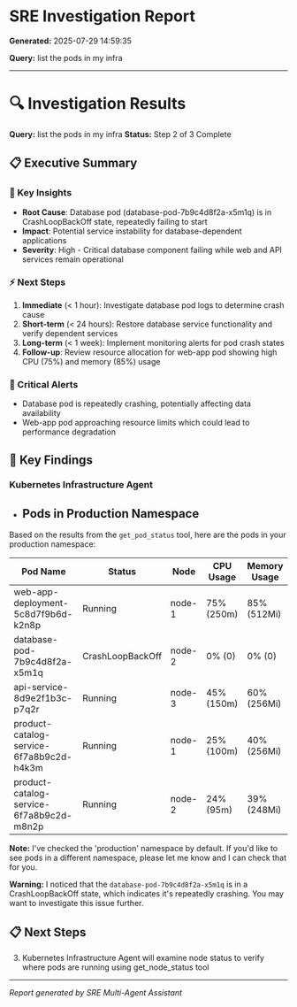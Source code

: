 # SRE Investigation Report

**Generated:** 2025-07-29 14:59:35

**Query:** list the pods in my infra

---

# 🔍 Investigation Results

**Query:** list the pods in my infra
**Status:** Step 2 of 3 Complete

## 📋 Executive Summary

### 🎯 Key Insights
- **Root Cause**: Database pod (database-pod-7b9c4d8f2a-x5m1q) is in CrashLoopBackOff state, repeatedly failing to start
- **Impact**: Potential service instability for database-dependent applications
- **Severity**: High - Critical database component failing while web and API services remain operational

### ⚡ Next Steps
1. **Immediate** (< 1 hour): Investigate database pod logs to determine crash cause
2. **Short-term** (< 24 hours): Restore database service functionality and verify dependent services
3. **Long-term** (< 1 week): Implement monitoring alerts for pod crash states
4. **Follow-up**: Review resource allocation for web-app pod showing high CPU (75%) and memory (85%) usage

### 🚨 Critical Alerts
- Database pod is repeatedly crashing, potentially affecting data availability
- Web-app pod approaching resource limits which could lead to performance degradation

## 🎯 Key Findings

### Kubernetes Infrastructure Agent
- ## Pods in Production Namespace

Based on the results from the `get_pod_status` tool, here are the pods in your production namespace:

| Pod Name | Status | Node | CPU Usage | Memory Usage |
|----------|--------|------|-----------|-------------|
| web-app-deployment-5c8d7f9b6d-k2n8p | Running | node-1 | 75% (250m) | 85% (512Mi) |
| database-pod-7b9c4d8f2a-x5m1q | CrashLoopBackOff | node-2 | 0% (0) | 0% (0) |
| api-service-8d9e2f1b3c-p7q2r | Running | node-3 | 45% (150m) | 60% (256Mi) |
| product-catalog-service-6f7a8b9c2d-h4k3m | Running | node-1 | 25% (100m) | 40% (256Mi) |
| product-catalog-service-6f7a8b9c2d-m8n2p | Running | node-2 | 24% (95m) | 39% (248Mi) |

**Note:** I've checked the 'production' namespace by default. If you'd like to see pods in a different namespace, please let me know and I can check that for you.

**Warning:** I noticed that the `database-pod-7b9c4d8f2a-x5m1q` is in a CrashLoopBackOff state, which indicates it's repeatedly crashing. You may want to investigate this issue further.

## 📋 Next Steps

3. Kubernetes Infrastructure Agent will examine node status to verify where pods are running using get_node_status tool


---
*Report generated by SRE Multi-Agent Assistant*
